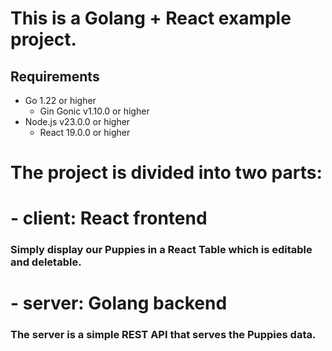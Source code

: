 # This is a Golang + React example project.

## Requirements
- Go 1.22 or higher
    - Gin Gonic v1.10.0 or higher
- Node.js v23.0.0 or higher
    - React 19.0.0 or higher

# The project is divided into two parts:
# - client: React frontend

### Simply display our Puppies in a React Table which is editable and deletable.

# - server: Golang backend

### The server is a simple REST API that serves the Puppies data.